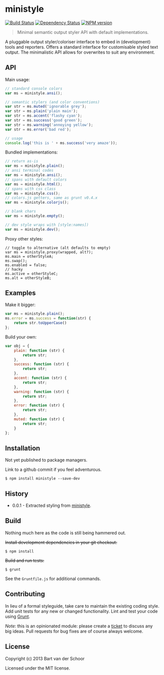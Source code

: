 # ministyle

[![Build Status](https://secure.travis-ci.org/Bartvds/ministyle.png?branch=master)](http://travis-ci.org/Bartvds/ministyle) [![Dependency Status](https://gemnasium.com/Bartvds/ministyle.png)](https://gemnasium.com/Bartvds/ministyle) [![NPM version](https://badge.fury.io/js/ministyle.png)](http://badge.fury.io/js/ministyle)

> Minimal semantic output styler API with default implementations.

A pluggable output styler/coloriser interface to embed in (development) tools and reporters. Offers a standard interface for customisable styled text output. The minimalistic API allows for overwrites to suit any environment.


## API

Main usage:
````js
// standard console colors
var ms = ministyle.ansi();

// semantic stylers (and color conventions)
var str = ms.muted('ignorable grey');
var str = ms.plain('plain main');
var str = ms.accent('flashy cyan');
var str = ms.success('good green');
var str = ms.warning('annoying yellow');
var str = ms.error('bad red');

// usage
console.log('this is ' + ms.success('very amaze'));
````

Bundled implementations:
````js
// return as-is
var ms = ministyle.plain();
// ansi terminal codes
var ms = ministyle.ansi();
// spans with default colors
var ms = ministyle.html();
// spans with css class
var ms = ministyle.css();
// colors.js getters, same as grunt v0.4.x
var ms = ministyle.colorjs();

// blank chars
var ms = ministyle.empty();

// dev style wraps with [style:names])
var ms = ministyle.dev();
````

Proxy other styles:
````
// toggle to alternative (alt defaults to empty)
var ms = ministyle.proxy(wrapped, alt?);
ms.main = otherStyleA;
ms.swap();
ms.enabled = false;
// hacky
ms.active = otherStyleC;
ms.alt = otherStyleB;
````

## Examples

Make it bigger:
````js
var ms = ministyle.plain();
ms.error = ms.success = function(str) {
	return str.toUpperCase()
};
````

Build your own:
````js
var obj = {
	plain: function (str) {
		return str;
	},
	success: function (str) {
		return str;
	},
	accent: function (str) {
		return str;
	},
	warning: function (str) {
		return str;
	},
	error: function (str) {
		return str;
	},
	muted: function (str) {
		return str;
	}
};
````

## Installation

Not yet published to package managers. 

Link to a github commit if you feel adventurous.

```shell
$ npm install ministyle --save-dev
```

## History

* 0.0.1 - Extracted styling from [ministyle](https://github.com/Bartvds/ministyle).

## Build

Nothing much here as the code is still being hammered out.

~~Install development dependencies in your git checkout:~~

    $ npm install

~~Build and run tests:~~

    $ grunt

See the `Gruntfile.js` for additional commands.

## Contributing

In lieu of a formal styleguide, take care to maintain the existing coding style. Add unit tests for any new or changed functionality. Lint and test your code using [Grunt](http://gruntjs.com/).

*Note:* this is an opinionated module: please create a [ticket](https://github.com/Bartvds/ministyle/issues) to discuss any big ideas. Pull requests for bug fixes are of course always welcome. 

## License

Copyright (c) 2013 Bart van der Schoor

Licensed under the MIT license.